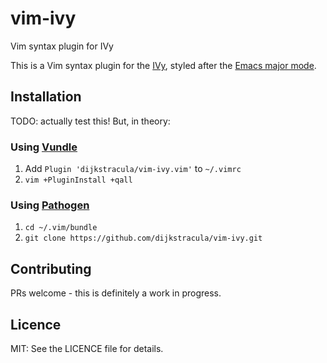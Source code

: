 # vim-ivy
Vim syntax plugin for IVy

This is a Vim syntax plugin for the [IVy][ivy], styled after the
[Emacs major mode][emacs].

## Installation

TODO: actually test this!  But, in theory:

### Using [Vundle][v]

1. Add `Plugin 'dijkstracula/vim-ivy.vim'` to `~/.vimrc`
2. `vim +PluginInstall +qall`

### Using [Pathogen][p]

1. `cd ~/.vim/bundle`
2. `git clone https://github.com/dijkstracula/vim-ivy.git`

## Contributing

PRs welcome - this is definitely a work in progress.

## Licence

MIT: See the LICENCE file for details.

[emacs]: https://github.com/kenmcmil/ivy/blob/master/lib/emacs/ivy-mode.el
[ivy]: https://microsoft.github.io/ivy/
[p]: https://github.com/tpope/vim-pathogen
[v]: https://github.com/gmarik/vundle
